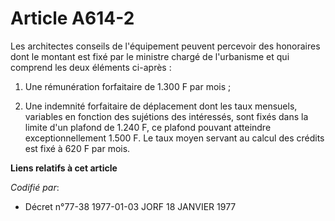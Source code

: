 # Article A614-2

Les architectes conseils de l'équipement peuvent percevoir des honoraires dont le montant est fixé par le ministre chargé de
l'urbanisme et qui comprend les deux éléments ci-après :

1. Une rémunération forfaitaire de 1.300 F par mois ;

2. Une indemnité forfaitaire de déplacement dont les taux mensuels, variables en fonction des sujétions des intéressés, sont
fixés dans la limite d'un plafond de 1.240 F, ce plafond pouvant atteindre exceptionnellement 1.500 F. Le taux moyen servant
au calcul des crédits est fixé à 620 F par mois.

**Liens relatifs à cet article**

_Codifié par_:

  - Décret n°77-38 1977-01-03 JORF 18 JANVIER 1977

